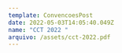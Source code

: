 ```yaml
---
template: ConvencoesPost
date: 2022-05-03T14:05:40.049Z
name: "CCT 2022 "
arquivo: /assets/cct-2022.pdf
---
```

